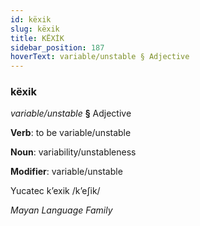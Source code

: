 ```yaml
---
id: këxik
slug: këxik
title: KËXİK
sidebar_position: 187
hoverText: variable/unstable § Adjective
---
```


### këxik

*variable/unstable* **§** Adjective

**Verb**: to be variable/unstable

**Noun**: variability/unstableness

**Modifier**: variable/unstable

Yucatec kʼexik /kʼeʃik/

*Mayan Language Family*